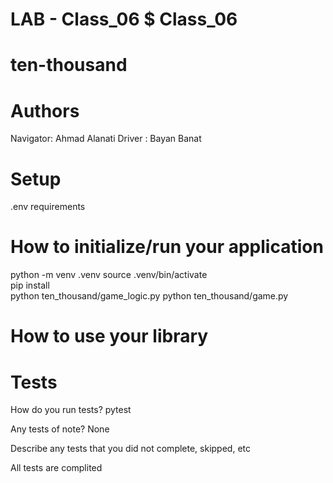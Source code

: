# LAB - Class_06 $ Class_06
# ten-thousand

# Authors
Navigator: Ahmad Alanati
Driver : Bayan Banat

# Setup
.env  requirements



# How to initialize/run your application
python -m venv .venv
source .venv/bin/activate  
pip install  
python ten_thousand/game_logic.py
python ten_thousand/game.py

# How to use your library


# Tests
How do you run tests? 
pytest

Any tests of note?
None

Describe any tests that you did not complete, skipped, etc

All tests are complited 